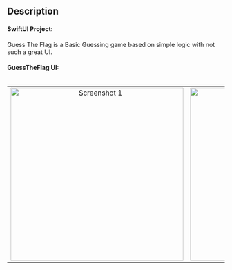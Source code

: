 ## Description

#### SwiftUI Project:

Guess The Flag is a Basic Guessing game based on simple logic with not such a great UI.

#### GuessTheFlag UI:   
<table align="left">
  <tr>
      <td align="center" width="300">
        <img width="400" alt="Screenshot 1" src="https://user-images.githubusercontent.com/66899497/180158939-665c2d18-3c23-4bbb-944d-18d04d5b30d4.png"> 
    </td>
    <td align="center" width="300">
        <img width="400" alt="Screenshot 2" src="https://user-images.githubusercontent.com/66899497/180158950-9dfda95f-1dc9-4a6d-a68b-3608d2bd2c9c.png"> 
    </td>
    <td align="center" width="300">
        <img width="400" alt="Screenshot 3" src="https://user-images.githubusercontent.com/66899497/180158959-9c457b55-5737-4bce-bd81-320f05fd2000.png">
    </td>
  </tr>
 </table> 

